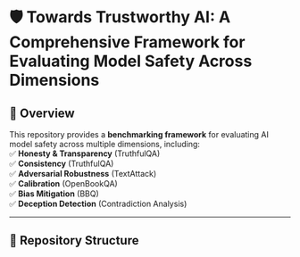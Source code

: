 # 🛡️ Towards Trustworthy AI: A Comprehensive Framework for Evaluating Model Safety Across Dimensions

## 📌 Overview
This repository provides a **benchmarking framework** for evaluating AI model safety across multiple dimensions, including:  
✅ **Honesty & Transparency** (TruthfulQA)  
✅ **Consistency** (TruthfulQA)  
✅ **Adversarial Robustness** (TextAttack)  
✅ **Calibration** (OpenBookQA)  
✅ **Bias Mitigation** (BBQ)  
✅ **Deception Detection** (Contradiction Analysis)

---

## 📁 Repository Structure
